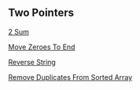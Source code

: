 ## Two Pointers

[2 Sum](./two_pointer/two_pointer/two_sum.js)

[Move Zeroes To End](./two_pointer/move_zeroes_to_end/move_zeroes_to_end.js)

[Reverse String](./two_pointer/reverse_string/reverse_string.js)

[Remove Duplicates From Sorted Array](./two_pointer/remove_duplicates_from_sorted_arr/remove_duplicates_from_sorted_arr.js)